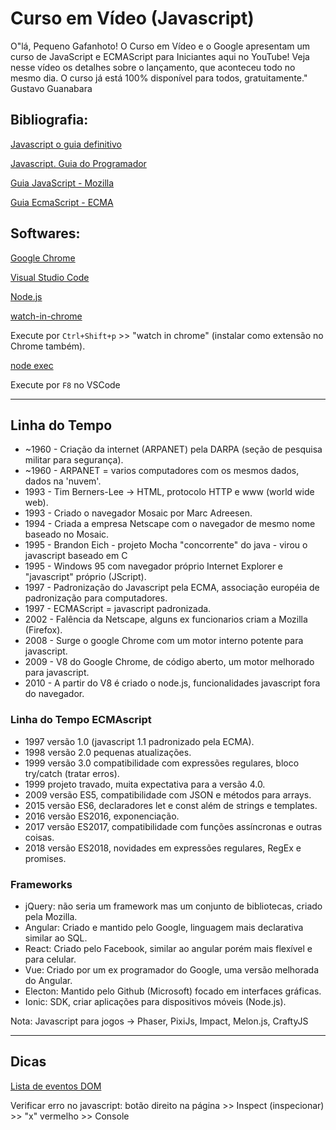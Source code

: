 # Curso em Vídeo (Javascript)

O"lá, Pequeno Gafanhoto! O Curso em Vídeo e o Google apresentam um curso de JavaScript e ECMAScript para Iniciantes aqui no YouTube! Veja nesse vídeo os detalhes sobre o lançamento, que aconteceu todo no mesmo dia. O curso já está 100% disponível para todos, gratuitamente." Gustavo Guanabara

## Bibliografia:

[Javascript o guia definitivo](https://www.amazon.com.br/JavaScript-Guia-Definitivo-David-Flanagan/dp/856583719X)

[Javascript. Guia do Programador](https://www.amazon.com.br/Javascript-Guia-Programador-Maur%C3%ADcio-Silva/dp/8575222481/ref=sr_1_1?__mk_pt_BR=%C3%85M%C3%85%C5%BD%C3%95%C3%91&crid=AKF7RZBYQR5B&keywords=javascript+guia+do+programador&qid=1559568212&s=books&sprefix=javascript+guia+do+%2Cstripbooks%2C250&sr=1-1)

[Guia JavaScript - Mozilla](https://developer.mozilla.org/pt-BR/docs/Web/JavaScript/Guide)

[Guia EcmaScript - ECMA](https://www.ecma-international.org/publications/standards/Ecma-262.htm)

## Softwares:

[Google Chrome](https://www.google.com/intl/pt-BR/chrome/)

[Visual Studio Code](https://code.visualstudio.com/)

[Node.js](https://nodejs.org/en/)

[watch-in-chrome](https://marketplace.visualstudio.com/items?itemName=sneezry.watch-in-chrome)

Execute por ```Ctrl+Shift+p``` >> "watch in chrome" (instalar como extensão no Chrome também).

[node exec](https://marketplace.visualstudio.com/items?itemName=miramac.vscode-exec-node)

Execute por ```F8``` no VSCode

_____________________________________________________________________________________

## Linha do Tempo

- ~1960 - Criação da internet (ARPANET) pela DARPA (seção de pesquisa militar para segurança). 
- ~1960 - ARPANET = varios computadores com os mesmos dados, dados na 'nuvem'.
-  1993 - Tim Berners-Lee -> HTML, protocolo HTTP e www (world wide web).
-  1993 - Criado o navegador Mosaic por Marc Adreesen.
-  1994 - Criada a empresa Netscape com o navegador de mesmo nome baseado no Mosaic.
-  1995 - Brandon Eich - projeto Mocha "concorrente" do java - virou o javascript baseado em C
-  1995 - Windows 95 com navegador próprio Internet Explorer e "javascript" próprio (JScript).
-  1997 - Padronização do Javascript pela ECMA, associação européia de padronização para computadores.
-  1997 - ECMAScript = javascript padronizada.
-  2002 - Falência da Netscape, alguns ex funcionarios criam a Mozilla (Firefox).
-  2008 - Surge o google Chrome com um motor interno potente para javascript.
-  2009 - V8 do Google Chrome, de código aberto, um motor melhorado para javascript.
-  2010 - A partir do V8 é criado o node.js, funcionalidades javascript fora do navegador.

### Linha do Tempo ECMAscript

- 1997 versão 1.0 (javascript 1.1 padronizado pela ECMA).
- 1998 versão 2.0 pequenas atualizações.
- 1999 versão 3.0 compatibilidade com expressões regulares, bloco try/catch (tratar erros).
- 1999 projeto travado, muita expectativa para a versão 4.0.
- 2009 versão ES5, compatibilidade com JSON e métodos para arrays.
- 2015 versão ES6, declaradores let e const além de strings e templates.
- 2016 versão ES2016, exponenciação.
- 2017 versão ES2017, compatibilidade com funções assíncronas e outras coisas.
- 2018 versão ES2018, novidades em expressões regulares, RegEx e promises.

### Frameworks

- jQuery: não seria um framework mas um conjunto de bibliotecas, criado pela Mozilla.
- Angular: Criado e mantido pelo Google, linguagem mais declarativa similar ao SQL.
- React: Criado pelo Facebook, similar ao angular porém mais flexível e para celular.
- Vue: Criado por um ex programador do Google, uma versão melhorada do Angular.
- Electon: Mantido pelo Github (Microsoft) focado em interfaces gráficas.
- Ionic: SDK, criar aplicações para dispositivos móveis (Node.js).

Nota: Javascript para jogos -> Phaser, PixiJs, Impact, Melon.js, CraftyJS

_____________________________________________________________________________________

## Dicas

[Lista de eventos DOM](https://developer.mozilla.org/pt-BR/docs/Web/Events)

Verificar erro no javascript: botão direito na página >> Inspect (inspecionar) >> "x" vermelho >> Console
